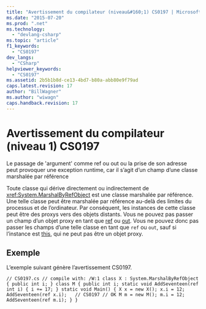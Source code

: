 ```yaml
---
title: "Avertissement du compilateur (niveau&#160;1) CS0197 | Microsoft Docs"
ms.date: "2015-07-20"
ms.prod: ".net"
ms.technology: 
  - "devlang-csharp"
ms.topic: "article"
f1_keywords: 
  - "CS0197"
dev_langs: 
  - "CSharp"
helpviewer_keywords: 
  - "CS0197"
ms.assetid: 2b5b1b8d-ce13-4bd7-b80a-abb80e9f79ad
caps.latest.revision: 17
author: "BillWagner"
ms.author: "wiwagn"
caps.handback.revision: 17
---
```

# Avertissement du compilateur (niveau&#160;1) CS0197
Le passage de 'argument' comme ref ou out ou la prise de son adresse peut provoquer une exception runtime, car il s’agit d’un champ d’une classe marshalée par référence  
  
 Toute classe qui dérive directement ou indirectement de <xref:System.MarshalByRefObject> est une classe marshalée par référence. Une telle classe peut être marshalée par référence au\-delà des limites du processus et de l’ordinateur. Par conséquent, les instances de cette classe peut être des proxys vers des objets distants. Vous ne pouvez pas passer un champ d’un objet proxy en tant que [ref](../../csharp/language-reference/keywords/ref.md) ou [out](../../csharp/language-reference/keywords/out.md). Vous ne pouvez donc pas passer les champs d’une telle classe en tant que `ref` ou `out`, sauf si l’instance est [this](../../csharp/language-reference/keywords/this.md), qui ne peut pas être un objet proxy.  
  
## Exemple  
 L’exemple suivant génère l’avertissement CS0197.  
  
```  
// CS0197.cs // compile with: /W:1 class X : System.MarshalByRefObject { public int i; } class M { public int i; static void AddSeventeen(ref int i) { i += 17; } static void Main() { X x = new X(); x.i = 12; AddSeventeen(ref x.i);   // CS0197 // OK M m = new M(); m.i = 12; AddSeventeen(ref m.i); } }  
```